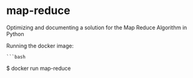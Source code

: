 # map-reduce
Optimizing and documenting a solution for the Map Reduce Algorithm in Python 

Running the docker image:

	```bash
$ docker run map-reduce
```
